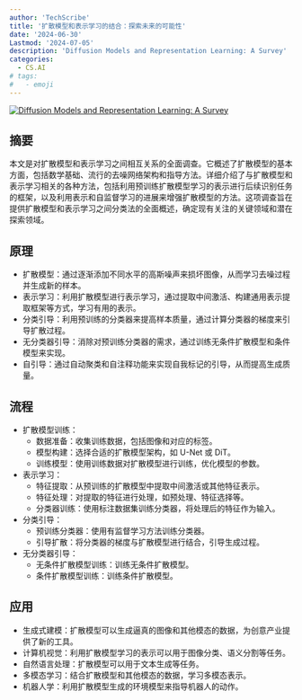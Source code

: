 ```yaml
---
author: 'TechScribe'
title: '扩散模型和表示学习的结合：探索未来的可能性'
date: '2024-06-30'
Lastmod: '2024-07-05'
description: 'Diffusion Models and Representation Learning: A Survey'
categories:
  - CS.AI
# tags:
#   - emoji
---
```


[![Diffusion Models and Representation Learning: A Survey](https://arxiv-research-1301205113.cos.ap-guangzhou.myqcloud.com/images/2407.00783v1.pdf_0.jpg)](https://arxiv.org/abs/2407.00783v1)

## 摘要

本文是对扩散模型和表示学习之间相互关系的全面调查。它概述了扩散模型的基本方面，包括数学基础、流行的去噪网络架构和指导方法。详细介绍了与扩散模型和表示学习相关的各种方法，包括利用预训练扩散模型学习的表示进行后续识别任务的框架，以及利用表示和自监督学习的进展来增强扩散模型的方法。这项调查旨在提供扩散模型和表示学习之间分类法的全面概述，确定现有关注的关键领域和潜在探索领域。<!--more-->

## 原理

- 扩散模型：通过逐渐添加不同水平的高斯噪声来损坏图像，从而学习去噪过程并生成新的样本。
- 表示学习：利用扩散模型进行表示学习，通过提取中间激活、构建通用表示提取框架等方式，学习有用的表示。
- 分类引导：利用预训练的分类器来提高样本质量，通过计算分类器的梯度来引导扩散过程。
- 无分类器引导：消除对预训练分类器的需求，通过训练无条件扩散模型和条件模型来实现。
- 自引导：通过自动聚类和自注释功能来实现自我标记的引导，从而提高生成质量。

## 流程

- 扩散模型训练：
    - 数据准备：收集训练数据，包括图像和对应的标签。
    - 模型构建：选择合适的扩散模型架构，如 U-Net 或 DiT。
    - 训练模型：使用训练数据对扩散模型进行训练，优化模型的参数。
- 表示学习：
    - 特征提取：从预训练的扩散模型中提取中间激活或其他特征表示。
    - 特征处理：对提取的特征进行处理，如预处理、特征选择等。
    - 分类器训练：使用标注数据集训练分类器，将处理后的特征作为输入。
- 分类引导：
    - 预训练分类器：使用有监督学习方法训练分类器。
    - 引导扩散：将分类器的梯度与扩散模型进行结合，引导生成过程。
- 无分类器引导：
    - 无条件扩散模型训练：训练无条件扩散模型。
    - 条件扩散模型训练：训练条件扩散模型。

## 应用

- 生成式建模：扩散模型可以生成逼真的图像和其他模态的数据，为创意产业提供了新的工具。
- 计算机视觉：利用扩散模型学习的表示可以用于图像分类、语义分割等任务。
- 自然语言处理：扩散模型可以用于文本生成等任务。
- 多模态学习：结合扩散模型和其他模态的数据，学习多模态表示。
- 机器人学：利用扩散模型生成的环境模型来指导机器人的动作。